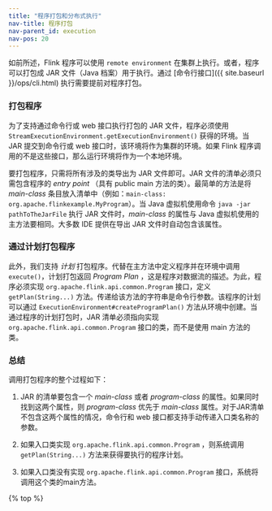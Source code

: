```yaml
---
title: "程序打包和分布式执行"
nav-title: 程序打包
nav-parent_id: execution
nav-pos: 20
---
```

<!--
Licensed to the Apache Software Foundation (ASF) under one
or more contributor license agreements.  See the NOTICE file
distributed with this work for additional information
regarding copyright ownership.  The ASF licenses this file
to you under the Apache License, Version 2.0 (the
"License"); you may not use this file except in compliance
with the License.  You may obtain a copy of the License at

  http://www.apache.org/licenses/LICENSE-2.0

Unless required by applicable law or agreed to in writing,
software distributed under the License is distributed on an
"AS IS" BASIS, WITHOUT WARRANTIES OR CONDITIONS OF ANY
KIND, either express or implied.  See the License for the
specific language governing permissions and limitations
under the License.
-->

如前所述，Flink 程序可以使用 `remote environment` 在集群上执行。或者，程序可以打包成 JAR 文件（Java 档案）用于执行。通过 [命令行接口]({{ site.baseurl }}/ops/cli.html) 执行需要提前对程序打包。

### 打包程序

为了支持通过命令行或 web 接口执行打包的 JAR 文件，程序必须使用`StreamExecutionEnvironment.getExecutionEnvironment()` 获得的环境。当 JAR 提交到命令行或 web 接口时，该环境将作为集群的环境。如果 Flink 程序调用的不是这些接口，那么运行环境将作为一个本地环境。

要打包程序，只需将所有涉及的类导出为 JAR 文件即可。JAR 文件的清单必须只需包含程序的 *entry point* （具有 public main 方法的类）。最简单的方法是将 *main-class* 条目放入清单中（例如：`main-class: org.apache.flinkexample.MyProgram`）。当 Java 虚拟机使用命令 `java -jar pathToTheJarFile` 执行 JAR 文件时，*main-class* 的属性与 Java 虚拟机使用的主方法要相同。大多数 IDE 提供在导出 JAR 文件时自动包含该属性。

### 通过计划打包程序

此外，我们支持 *计划* 打包程序。代替在主方法中定义程序并在环境中调用 `execute()`，计划打包返回 *Program Plan* ，这是程序对数据流的描述。为此，程序必须实现 `org.apache.flink.api.common.Program` 接口，定义 `getPlan(String...)` 方法。传递给该方法的字符串是命令行参数。该程序的计划可以通过 `ExecutionEnvironment#createProgramPlan()` 方法从环境中创建。当通过程序的计划打包时，JAR 清单必须指向实现 `org.apache.flink.api.common.Program` 接口的类，而不是使用 main 方法的类。

### 总结

调用打包程序的整个过程如下：

1.  JAR 的清单要包含一个 *main-class* 或者 *program-class* 的属性。如果同时找到这两个属性，则 *program-class* 优先于 *main-class* 属性。对于JAR清单不包含这两个属性的情况，命令行和 web 接口都支持手动传递入口类名称的参数。
    
2.  如果入口类实现 `org.apache.flink.api.common.Program` ，则系统调用 `getPlan(String...)` 方法来获得要执行的程序计划。
    
3.  如果入口类没有实现 `org.apache.flink.api.common.Program` 接口，系统将调用这个类的main方法。

{% top %}